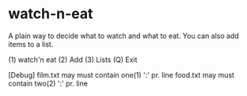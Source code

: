# watch-n-eat
A plain way to decide what to watch and what to eat. You can also add items to a list.

(1) watch'n eat
(2) Add
(3) Lists
(Q) Exit

[Debug]
film.txt may must contain one(1) ':' pr. line
food.txt may must contain two(2) ':' pr. line
